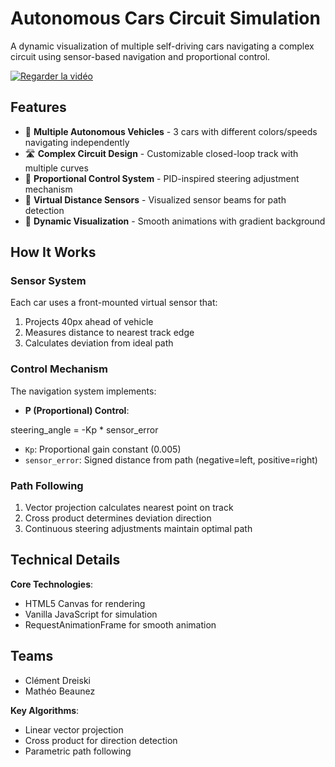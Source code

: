 # Autonomous Cars Circuit Simulation

A dynamic visualization of multiple self-driving cars navigating a complex circuit using sensor-based navigation and proportional control.

[![Regarder la vidéo](https://img.youtube.com/vi/VIDEO_ID/maxresdefault.jpg)](https://www.youtube.com/watch?v=7DevXKsIlr0)

## Features

- 🚗 **Multiple Autonomous Vehicles** - 3 cars with different colors/speeds navigating independently
- 🛣️ **Complex Circuit Design** - Customizable closed-loop track with multiple curves
- 🧭 **Proportional Control System** - PID-inspired steering adjustment mechanism
- 📡 **Virtual Distance Sensors** - Visualized sensor beams for path detection
- 🌈 **Dynamic Visualization** - Smooth animations with gradient background

## How It Works

### Sensor System

Each car uses a front-mounted virtual sensor that:

1. Projects 40px ahead of vehicle
2. Measures distance to nearest track edge
3. Calculates deviation from ideal path

### Control Mechanism

The navigation system implements:

- **P (Proportional) Control**:

steering_angle = -Kp \* sensor_error

- `Kp`: Proportional gain constant (0.005)
- `sensor_error`: Signed distance from path (negative=left, positive=right)

### Path Following

1. Vector projection calculates nearest point on track
2. Cross product determines deviation direction
3. Continuous steering adjustments maintain optimal path

## Technical Details

**Core Technologies**:

- HTML5 Canvas for rendering
- Vanilla JavaScript for simulation
- RequestAnimationFrame for smooth animation

## Teams

 - Clément Dreiski
 - Mathéo Beaunez


**Key Algorithms**:

- Linear vector projection
- Cross product for direction detection
- Parametric path following
